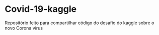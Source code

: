 # Covid-19-kaggle
Repositório feito para compartilhar código do desafio do kaggle sobre o novo Corona vírus
